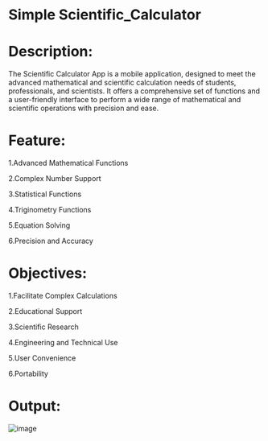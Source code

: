 # Simple Scientific_Calculator

# Description:

The Scientific Calculator App is a mobile application, designed to meet the advanced mathematical and scientific calculation needs of students, professionals, and scientists. It offers a comprehensive set of functions and a user-friendly interface to perform a wide range of mathematical and scientific operations with precision and ease.

# Feature:

1.Advanced Mathematical Functions

2.Complex Number Support

3.Statistical Functions

4.Triginometry Functions

5.Equation Solving

6.Precision and Accuracy

# Objectives:

1.Facilitate Complex Calculations

2.Educational Support

3.Scientific Research

4.Engineering and Technical Use

5.User Convenience

6.Portability

# Output:
![image](https://github.com/Harris170/Scientific_Calculator/assets/104685376/70a05c74-c55b-46ec-ac30-33214c27a647)
